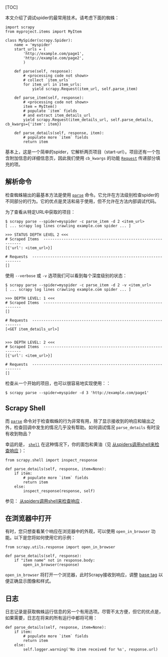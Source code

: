 [TOC]

本文介绍了调试spider的最常用技术。请考虑下面的蜘蛛：

```
import scrapy
from myproject.items import MyItem

class MySpider(scrapy.Spider):
    name = 'myspider'
    start_urls = (
        'http://example.com/page1',
        'http://example.com/page2',
        )

    def parse(self, response):
        # <processing code not shown>
        # collect `item_urls`
        for item_url in item_urls:
            yield scrapy.Request(item_url, self.parse_item)

    def parse_item(self, response):
        # <processing code not shown>
        item = MyItem()
        # populate `item` fields
        # and extract item_details_url
        yield scrapy.Request(item_details_url, self.parse_details, cb_kwargs={'item': item})

    def parse_details(self, response, item):
        # populate more `item` fields
        return item
```

基本上，这是一个简单的spider，它解析两页项目（start-url）。项目还有一个包含附加信息的详细信息页，因此我们使用 `cb_kwargs` 的功能 [`Request`](https://www.osgeo.cn/scrapy/topics/request-response.html#scrapy.http.Request) 传递部分填充的项。

## 解析命令

检查蜘蛛输出的最基本方法是使用 [`parse`](https://www.osgeo.cn/scrapy/topics/commands.html#std-command-parse) 命令。它允许在方法级别检查spider的不同部分的行为。它的优点是灵活和易于使用，但不允许在方法内部调试代码。

为了查看从特定URL中获取的项目：

```
$ scrapy parse --spider=myspider -c parse_item -d 2 <item_url>
[ ... scrapy log lines crawling example.com spider ... ]

>>> STATUS DEPTH LEVEL 2 <<<
# Scraped Items  ------------------------------------------------------------
[{'url': <item_url>}]

# Requests  -----------------------------------------------------------------
[]
```

使用 `--verbose` 或 `-v` 选项我们可以看到每个深度级别的状态：

```
$ scrapy parse --spider=myspider -c parse_item -d 2 -v <item_url>
[ ... scrapy log lines crawling example.com spider ... ]

>>> DEPTH LEVEL: 1 <<<
# Scraped Items  ------------------------------------------------------------
[]

# Requests  -----------------------------------------------------------------
[<GET item_details_url>]


>>> DEPTH LEVEL: 2 <<<
# Scraped Items  ------------------------------------------------------------
[{'url': <item_url>}]

# Requests  -----------------------------------------------------------------
[]
```

检查从一个开始的项目，也可以很容易地实现使用：：

```
$ scrapy parse --spider=myspider -d 3 'http://example.com/page1'
```

## Scrapy Shell

而 [`parse`](https://www.osgeo.cn/scrapy/topics/commands.html#std-command-parse) 命令对于检查蜘蛛的行为非常有用，除了显示接收到的响应和输出之外，检查回调中发生的情况几乎没有帮助。如何调试情况 `parse_details` 有时没有收到物品？

幸运的是， [`shell`](https://www.osgeo.cn/scrapy/topics/commands.html#std-command-shell) 在这种情况下，你的面包和黄油（见 [从spiders调用shell来检查响应](https://www.osgeo.cn/scrapy/topics/shell.html#topics-shell-inspect-response) ）：

```
from scrapy.shell import inspect_response

def parse_details(self, response, item=None):
    if item:
        # populate more `item` fields
        return item
    else:
        inspect_response(response, self)
```

参见： [从spiders调用shell来检查响应](https://www.osgeo.cn/scrapy/topics/shell.html#topics-shell-inspect-response) .

## 在浏览器中打开

有时，您只想查看某个响应在浏览器中的外观，可以使用 `open_in_browser` 功能。以下是您将如何使用它的示例：

```
from scrapy.utils.response import open_in_browser

def parse_details(self, response):
    if "item name" not in response.body:
        open_in_browser(response)
```

`open_in_browser` 将打开一个浏览器，此时Scrapy接收到响应，调整 [base tag](https://www.w3schools.com/tags/tag_base.asp) 以便正确显示图像和样式。

## 日志

日志记录是获取蜘蛛运行信息的另一个有用选项。尽管不太方便，但它的优点是，如果需要，日志在将来的所有运行中都将可用：

```
def parse_details(self, response, item=None):
    if item:
        # populate more `item` fields
        return item
    else:
        self.logger.warning('No item received for %s', response.url)
```